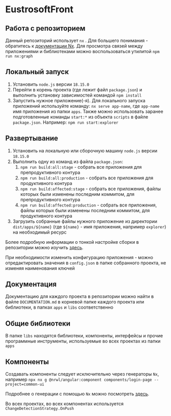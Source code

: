 # EustrosoftFront

## Работа с репозиторием

Данный репозиторий использует `nx` . Для большего понимания - обратитесь к [документации Nx](https://nx.dev).
Для просмотра связей между приложениями и библиотеками можно воспользоваться утилитой `npm run nx:graph`

## Локальный запуск

1. Установить `node.js` версии `18.15.0`
2. Перейти в корень проекта (где лежит файл `package.json`) и выполнить установку зависимостей командой `npm install`
3. Запустить нужное приложение(-я). Для локального запуска приложений используйте команду: `nx serve app-name`, где `app-name` имя приложения из папки `apps`.
Также можно использовать заранее подготовленные команды `start:*` из объекта `scripts` в файле `package.json`.
Например: `npm run start:explorer`

## Развертывание

1. Установить на локальную или сборочную машину `node.js` версии `18.15.0`
2. Выполнить одну из команд из файла `package.json`:
   1. `npm run build:all:stage` - собрать все приложения для препродуктивного контура
   2. `npm run build:all:production` - собрать все приложения для продуктивного контура
   3. `npm run build:affected:stage` - собрать все приложения, файлы которых были изменены последним коммитом, для препродуктивного контура
   4. `npm run build:affected:production` - собрать все приложения, файлы которых были изменены последним коммитом, для продуктивного контура
3. Загрузить собранные файлы нужного приложение из директории `dist/apps/${name}` (где `${name}` - имя приложения, например `explorer`) на необходимый ресурс

Более подробную информации о тонкой настройке сборки в репозитории можно изучить [здесь](https://nx.dev/packages/nx/documents/run).

При необходимости изменить конфигурацию приложения - можно отредактировать значения в `config.json` в папке собранного проекта, не изменяя наименования ключей

## Документация

Документацию для каждого проекта в репозитории можно найти в файле `DOCUMENTATION.md` в корневой папке каждого проекта или библиотеки, в папках `apps` и `libs` соответственно

## Общие библиотеки

В папке `libs` находятся библиотеки, компоненты, интерфейсы и 
прочие программные инструменты, используемые во всех проектах из папки `apps`

## Компоненты

Создавать компоненты следует исключительно через генераторы `Nx`, например `npx nx g @nrwl/angular:component components/login-page --project=common-ui`

Подробнее о генерации с помощью `Nx` можно посмотреть [здесь](https://nx.dev/packages/angular/generators).

Во всех проектах, во всех компонентах используется `ChangeDetectionStrategy.OnPush`
